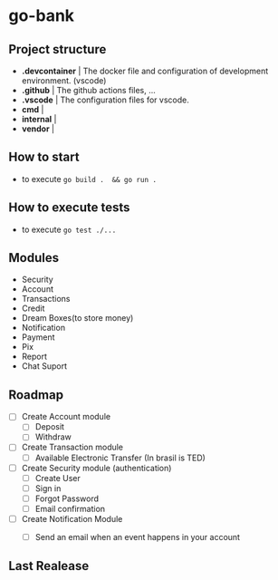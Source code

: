 # go-bank



## Project structure

- **.devcontainer** | The docker file and configuration of development environment. (vscode)
- **.github**       | The github actions files, ...
- **.vscode**       | The configuration files for vscode.
- **cmd**           |
- **internal**      |
- **vendor**        |

## How to start

- to execute ```go build .  && go run .```

## How to execute tests

- to execute ```go test ./...```

## Modules

- Security
- Account
- Transactions
- Credit
- Dream Boxes(to store money)
- Notification
- Payment
- Pix
- Report
- Chat Suport

## Roadmap

- [ ] Create Account module
    - [ ] Deposit
    - [ ] Withdraw
- [ ] Create Transaction module
    - [ ] Available Electronic Transfer (In brasil is TED)
- [ ] Create Security module (authentication)
    - [ ] Create User
    - [ ] Sign in
    - [ ] Forgot Password
    - [ ] Email confirmation
- [ ] Create Notification Module
    - [ ] Send an email when an event happens in your account



## Last Realease